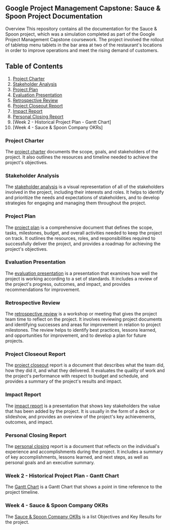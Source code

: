 ## Google Project Management Capstone: Sauce & Spoon Project Documentation
Overview
This repository contains all the documentation for the Sauce & Spoon project, which was a simulation completed as part of the Google Project Management Capstone coursework. The project involved the rollout of tabletop menu tablets in the bar area at two of the restaurant's locations in order to improve operations and meet the rising demand of customers.

## Table of Contents
1. [Project Charter](#project-charter)  
2. [Stakeholder Analysis](#stakeholder-analysis)  
3. [Project Plan](#project-plan)  
4. [Evaluation Presentation](evaluation-presentation)  
5. [Retrospective Review](restrospectve-review)  
6. [Project Closeout Report](project-closeout-report)  
7. [Impact Report](impact-report)  
8. [Personal Closing Report](personal-closing-report)
9. [Week 2 - Historical Project Plan - Gantt Chart]
10. [Week 4 - Sauce & Spoon Company OKRs]

### Project Charter
The [project charter](Sauce-Spoon-Project-Charter.pdf) documents the scope, goals, and stakeholders of the project. It also outlines the resources and timeline needed to achieve the project's objectives.

### Stakeholder Analysis
The [stakeholder analysis](Sauce-Spoon-Project-Stakeholder-Analysis.pdf) is a visual representation of all of the stakeholders involved in the project, including their interests and roles. It helps to identify and prioritize the needs and expectations of stakeholders, and to develop strategies for engaging and managing them throughout the project.

### Project Plan
The [project plan](Sauce-Spoon-Project-Plan.pdf) is a comprehensive document that defines the scope, tasks, milestones, budget, and overall activities needed to keep the project on track. It outlines the resources, roles, and responsibilities required to successfully deliver the project, and provides a roadmap for achieving the project's objectives.

### Evaluation Presentation
The [evaluation presentation](Sauce-Spoon-Project-Test-Launch-Findings-Evaluation-Presentation.pdf) is a presentation that examines how well the project is working according to a set of standards. It includes a review of the project's progress, outcomes, and impact, and provides recommendations for improvement.

### Retrospective Review
The [retrospective review](Sauce-Spoon-Project-Retrospective-Review-Retrospective-Ideas.pdf) is a workshop or meeting that gives the project team time to reflect on the project. It involves reviewing project documents and identifying successes and areas for improvement in relation to project milestones. The review helps to identify best practices, lessons learned, and opportunities for improvement, and to develop a plan for future projects.

### Project Closeout Report
The [project closeout](Sauce-Spoon-Project-Closeout-Report.pdf) report is a document that describes what the team did, how they did it, and what they delivered. It evaluates the quality of work and the project's performance with respect to budget and schedule, and provides a summary of the project's results and impact.

### Impact Report
The [impact report](Sauce-Spoon-Project-Impact-Report.pdf) is a presentation that shows key stakeholders the value that has been added by the project. It is usually in the form of a deck or slideshow, and provides an overview of the project's key achievements, outcomes, and impact.

### Personal Closing Report
The [personal closing](Personal-Closing-Report.pdf) report is a document that reflects on the individual's experience and accomplishments during the project. It includes a summary of key accomplishments, lessons learned, and next steps, as well as personal goals and an executive summary.

### Week 2 - Historical Project Plan - Gantt Chart
The [Gantt Chart](Week-2-Historical-Project-Plan-Gantt-Chart.pdf) is a Gantt Chart that shows a point in time reference to the project timeline.

### Week 4 - Sauce & Spoon Company OKRs
The [Sauce & Spoon Company OKRs](Week-4-Sauce-&-Spoon-Company-OKRs.pdf) is a list Objectives and Key Results for the project.

